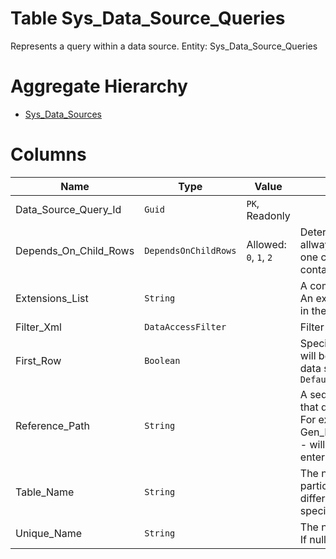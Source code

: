 # Table Sys_Data_Source_Queries

Represents a query within a data source. Entity: Sys_Data_Source_Queries

# Aggregate Hierarchy

* [Sys_Data_Sources](Sys_Data_Sources.md)

# Columns

| Name | Type | Value | Description |
| - | - | - | --- |
|Data_Source_Query_Id|`Guid`|`PK`, Readonly||
|Depends_On_Child_Rows|`DependsOnChildRows`|Allowed: `0`, `1`, `2`|Determines the visibility of rows in this table. 0 - allways visible; 1 - the row is visible if there is at least one child row; 2 - the row is visible if all sub-tables contain child rows. `Required` `Default(0)` |
|Extensions_List|`String`||A comma separated list of report extension names. An extension is set of additional fields that participate in the query. |
|Filter_Xml|`DataAccessFilter`||Filter for the loaded table. |
|First_Row|`Boolean`||Specifies, that only the first row of the current query will be retrieved. Used and applied only when the data source type is not multitable. `Required` `Default(false)` |
|Reference_Path|`String`||A sequence of table names and foreign key columns that define how the data will be loaded by this query. For example - Gen_Documents/Enterprise_Company_Id/Company_Id - will load the definition of the company for the enterprise company of a document. `Required` |
|Table_Name|`String`||The name of the report query. A Reference_Path can participate more than one time in the report but with different Report_Query_Name. This can be used to specify different filter for the same query. Can be null. |
|Unique_Name|`String`||The name of the data table in the printout datasource. If null the Reference_Path is used. |
